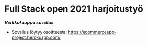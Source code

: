  # Full Stack open 2021 harjoitustyö #
 ***Verkkokauppa sovellus***

 * Sovellus löytyy osoitteesta: https://ecommerceapp-project.herokuapp.com/

 